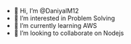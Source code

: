 - 👋 Hi, I’m @DaniyalM12
- 👀 I’m interested in Problem Solving
- 🌱 I’m currently learning AWS
- 💞️ I’m looking to collaborate on Nodejs

<!---
DaniyalM12/DaniyalM12 is a ✨ special ✨ repository because its `README.md` (this file) appears on your GitHub profile.
You can click the Preview link to take a look at your changes.
--->
